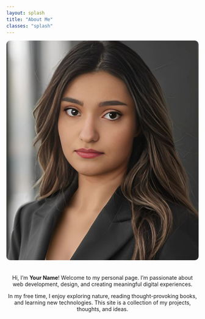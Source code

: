 ```yaml
---
layout: splash
title: "About Me"
classes: "splash"
---
```




<div class="row" style="max-width: 1200px; margin: 0 auto;">
  <!-- Left empty column -->
  <div class="col-2"></div>

  <!-- Center column with image and text -->
  <div class="col-8" style="text-align: center;">
    <img src="/assets/images/profile-photo-1.jpg" alt="Your Picture" style="border-radius: 10px; max-width: 100%; margin-bottom: 20px;">
    <p>
      Hi, I’m <strong>Your Name</strong>! Welcome to my personal page. I’m passionate about web development, design, and creating meaningful digital experiences.
    </p>
    <p>
      In my free time, I enjoy exploring nature, reading thought-provoking books, and learning new technologies. This site is a collection of my projects, thoughts, and ideas.
    </p>
  </div>

  <!-- Right empty column -->
  <div class="col-2"></div>
</div>











<!-- ---
layout: home
title: "About Me"
permalink: /about/
classes: wide
---

Hi, I’m Ghazaleh (pronounced: GHAH-zah-leh), a Biosignal AI Specialist with a focus on analyzing physiological data and developing innovative AI solutions for healthcare and biotechnology. My work lies at the intersection of biomedical engineering and artificial intelligence, where I design scalable systems that enhance patient care and health outcomes.

Since 2021, I’ve specialized in EEG, working with both software and hardware devices. However, my primary emphasis has been on algorithm development to advance neurodiagnostic applications. Beyond my professional experience, I am deeply passionate about computational neuroscience. I constantly seek opportunities to expand my knowledge and apply it to cutting-edge challenges in AI and neuroscience. -->


<!-- ## Expertise

- **Programming Languages**: Python, R, SQL, C/C++, MATLAB
- **Cloud Technologies**: AWS, Compute Canada Cloud
- **Machine Learning & AI**:
  - Deep Learning: CNNs, RNNs, GANs, Autoencoders
  - Supervised & Unsupervised Learning
  - Natural Language Processing
  - Computer Vision
- **Frameworks & Libraries**:
  - TensorFlow, Keras, PyTorch, JAX
  - OpenCV, SciPy, Scikit-learn
  - Hugging Face Transformers, spaCy
  - Tidyverse, PostgreSQL, Boost
- **Dev & Ops**:
  - MLOps, Docker, Git, CI/CD Pipelines
- **Healthcare Data & Compliance**:
  - FHIR, EHR, EMR, HIS
  - HIPAA, FDA, HL7 Standards
- **Markup & Documentation**: HTML, LaTeX, Markdown
- **Operating Systems**: Ubuntu Linux, Windows, macOS


### Education
- **[M.Sc.]**, [Computational Medicine]  
  [University of Montreal], [2024]

- **[B.Sc.]**, [Biomedical Engineering]  
  [Tehran Polytechnic], [2020]

### Beyond Work
When I’m not analyzing data or coding algorithms, I enjoy meditation and practing . I’m also passionate about mentoring aspiring AI researchers and sharing and gaining knowledge at conferences. -->

